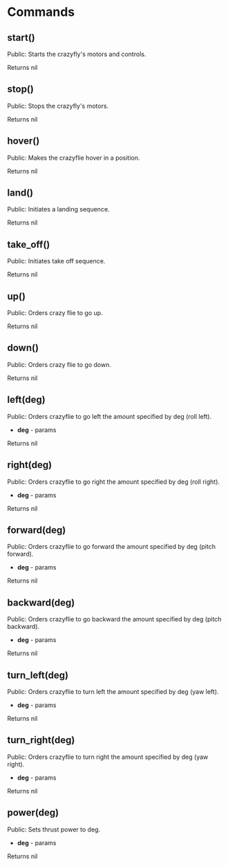 # Commands

## start()

Public: Starts the crazyfly's motors and controls.

Returns nil

## stop()

Public: Stops the crazyfly's motors.

Returns nil

## hover()

Public: Makes the crazyflie hover in a position.

Returns nil

## land()

Public: Initiates a landing sequence.

Returns nil

## take_off()

Public: Initiates take off sequence.

Returns nil

## up()

Public: Orders crazy flie to go up.

Returns nil

## down()

Public: Orders crazy flie to go down.

Returns nil

## left(deg)

Public: Orders crazyflie to go left the amount specified by deg (roll left).

- **deg** - params 

Returns nil

## right(deg)

Public: Orders crazyflie to go right the amount specified by deg (roll right).

- **deg** - params 

Returns nil

## forward(deg)

Public: Orders crazyflie to go forward the amount specified by deg (pitch forward).

- **deg** - params 

Returns nil

## backward(deg)

Public: Orders crazyflie to go backward the amount specified by deg (pitch backward).

- **deg** - params 

Returns nil

## turn_left(deg)

Public: Orders crazyflie to turn left the amount specified by deg (yaw left).

- **deg** - params 

Returns nil

## turn_right(deg)

Public: Orders crazyflie to turn right the amount specified by deg (yaw right).

- **deg** - params 

Returns nil

## power(deg)

Public: Sets thrust power to deg.

- **deg** - params 

Returns nil